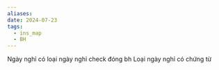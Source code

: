 ```yaml
---
aliases: 
date: 2024-07-23
tags:
  - ins_map
  - BH
---
```

Ngày nghỉ có loại ngày nghỉ check đóng bh
Loại ngày nghỉ có chứng từ